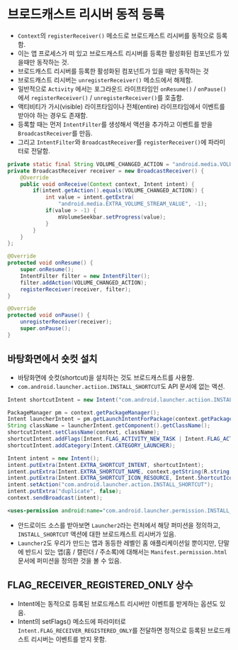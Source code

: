 #  브로드캐스트 리시버 동적 등록
* `Context`의 `registerReceiver()` 메소드로 브로드캐스트 리시버를 동적으로 등록함.
* 이는 앱 프로세스가 떠 있고 브로드캐스트 리시버를 등록한 활성화된 컴포넌트가 있을때만 동작하는 것.
* 브로드캐스트 리시버를 등록한 활성화된 컴포넌트가 있을 때만 동작하는 것
* 브로드캐스트 리시버는 `unregisterReceiver()` 메소드에서 해제함.
* 일반적으로 `Activity` 에서는 포그라운드 라이프타임인 `onResume()` / `onPause()`에서 `registerReceiver()` / `unregisterReceiver()`를 호출함.
* 액티비티가 가시(visible) 라이프타임이나 전체(entire) 라이프타임에서 이벤트를 받아야 하는 경우도 존재함.
* 등록할 때는 먼저 `IntentFilter`를 생성해서 액션을 추가하고 이벤트를 받을 `BroadcastReceiver`를 만듬.
* 그리고 `IntentFilter`와 `BroadcastReceiver`를 `registerReceiver()`에 파라미터로 전달함.

```java
private static final String VOLUME_CHANGED_ACTION = "android.media.VOLUME_CHANGED_ACTION";
private BroadcastReceiver receiver = new BroadcastReceiver() {
    @Override
    public void onReceive(Context context, Intent intent) {
        if(intent.getAction().equals(VOLUME_CHANGED_ACTION)) {
            int value = intent.getExtra(
                "android.media.EXTRA_VOLUME_STREAM_VALUE", -1);
            if(value > -1) {
                mVolumeSeekbar.setProgress(value);
            }
        }
    }
};

@Override
protected void onResume() {
    super.onResume();
    IntentFilter filter = new IntentFilter();
    filter.addAction(VOLUME_CHANGED_ACTION);
    registerReceiver(receiver, filter);
}

@Override
protected void onPause() {
    unregisterReceiver(receiver);
    super.onPause();
}
```

## 바탕화면에서 숏컷 설치
* 바탕화면에 숏컷(shortcut)을 설치하는 것도 브로드캐스트를 사용함.
* `com.android.launcher.actiion.INSTALL_SHORTCUT`도 API 문서에 없는 액션.

```java
Intent shortcutIntent = new Intent("com.android.launcher.actiion.INSTALL_SHORTCUT");

PackageManager pm = context.getPackageManager();
Intent launcherIntent = pm.getLaunchIntentForPackage(context.getPackageName());
String className = launcherIntent.getComponent().getClassName();
shortcutIntent.setClassName(context, className);
shortcutIntent.addFlags(Intent.FLAG_ACTIVITY_NEW_TASK | Intent.FLAG_ACTIVITY_RESET_TASK_IF_NEEDED);
shortcutIntent.addCategory(Intent.CATEGORY_LAUNCHER);

Intent intent = new Intent();
intent.putExtra(Intent.EXTRA_SHORTCUT_INTENT, shortcutIntent);
intent.putExtra(Intent.EXTRA_SHORTCUT_NAME, context.getString(R.string.app_name));
intent.putExtra(Intent.EXTRA_SHORTCUT_ICON_RESOURCE, Intent.ShortcutIconResource.fromContext(context, R.drawable.icon));
intent.setAction("com.android.launcher.action.INSTALL_SHORTCUT");
intent.putExtra("duplicate", false);
context.sendBroadcast(intent);
```

```xml
<uses-permission android:name="com.android.launcher.permission.INSTALL_SHORTCUT"/>
```
* 안드로이드 소스를 받아보면 `Launcher2`라는 런처에서 해당 퍼미션을 정의하고, `INSTALL_SHORTCUT` 액션에 대한 브로드캐스트 리시버가 있음.
* `Launcher2`도 우리가 만드는 앱과 동등한 레벨인 홈 애플리케이션일 뿐이지만, 단말에 반드시 있는 앱(홈 / 캘린더 / 주소록)에 대해서는 `Manifest.permission.html` 문서에 퍼미션을 정의한 것을 볼 수 있음.

## FLAG_RECEIVER_REGISTERED_ONLY 상수
* Intent에는 동적으로 등록된 브로드캐스트 리시버만 이벤트를 받게하는 옵션도 있음.
* Intent의 setFlags() 메소드에 파라미터로 `Intent.FLAG_RECEIVER_REGISTERED_ONLY`를 전달하면 정적으로 등록된 브로드캐스트 리시버는 이벤트를 받지 못함.